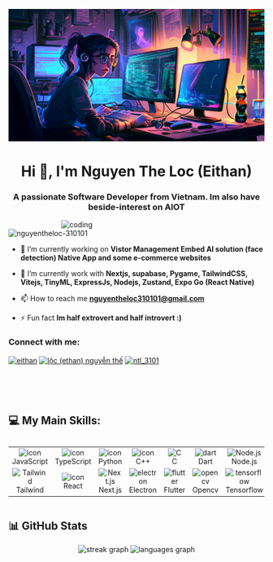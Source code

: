 ![logo](https://github.com/nguyentheloc-310101/Portfolio-Of-Me/blob/main/banner.png)
<h1 align="center">Hi 👋, I'm Nguyen The Loc (Eithan)</h1>
<h3 align="center">A passionate Software Developer from Vietnam. Im also have beside-interest on AIOT</h3>
<img align="right" alt="coding" width="400" src="https://pics.craiyon.com/2023-08-06/11e7b11f5c0d4cfc8877f1f4cc8b387b.webp">
<p align="left"> <img src="https://komarev.com/ghpvc/?username=nguyentheloc-310101&label=Profile%20views&color=0e75b6&style=flat" alt="nguyentheloc-310101" /> </p>




- 🔭 I’m currently working on **Vistor Management Embed AI solution (face detection) Native App and some e-commerce websites**

- 🌱 I’m currently work with **Nextjs, supabase, Pygame, TailwindCSS, Vitejs, TinyML, ExpressJs, Nodejs, Zustand, Expo Go (React Native)**
  
- 📫 How to reach me **nguyentheloc310101@gmail.com**

- ⚡ Fun fact **Im half extrovert and half introvert :)**


<h3 align="left">Connect with me:</h3>
<p align="left">
<a href="https://dev.to/eithan" target="blank"><img align="center" src="https://raw.githubusercontent.com/rahuldkjain/github-profile-readme-generator/master/src/images/icons/Social/devto.svg" alt="eithan" height="30" width="40" /></a>
<a href="https://linkedin.com/in/lộc (ethan) nguyễn thế" target="blank"><img align="center" src="https://raw.githubusercontent.com/rahuldkjain/github-profile-readme-generator/master/src/images/icons/Social/linked-in-alt.svg" alt="lộc (ethan) nguyễn thế" height="30" width="40" /></a>
<a href="https://instagram.com/ntl_3101" target="blank"><img align="center" src="https://raw.githubusercontent.com/rahuldkjain/github-profile-readme-generator/master/src/images/icons/Social/instagram.svg" alt="ntl_3101" height="30" width="40" /></a>
</p>
</br>
</br>
</br>

###


###

## 💻 My Main Skills:
<div style="display: flex; align-items: flex-start; align: center">
<table align="center">
    <tr>
        <td align="center" width="96">
            <img src="https://techstack-generator.vercel.app/js-icon.svg" alt="icon" width="65" height="65" />
            <br>JavaScript
        </td>
        <td align="center" width="96">
            <img src="https://techstack-generator.vercel.app/ts-icon.svg" alt="icon" width="65" height="65" />
            <br>TypeScript
        </td>
      <td align="center" width="96">
            <img src="https://techstack-generator.vercel.app/python-icon.svg" alt="icon" width="65" height="65" />
            <br>Python
        </td>
        <td align="center" width="96">
            <img src="https://techstack-generator.vercel.app/cpp-icon.svg" alt="icon" width="65" height="65" />
            <br>C++
        </td>
        <td align="center" width="96">
            <img src="https://skillicons.dev/icons?i=c" width="48" height="48" alt="C" />
            <br>C
        </td>
       <td align="center" width="96">
            <img src="https://skillicons.dev/icons?i=dart" width="48" height="48" alt="dart" />
            <br>Dart
        </td>
      <td align="center" width="96">
            <img src="https://skillicons.dev/icons?i=nodejs" width="48" height="48" alt="Node.js" />
            <br>Node.js
        </td>
    </tr>
    <tr>
      <td align="center" width="96">
            <img src="https://skillicons.dev/icons?i=tailwind" width="48" height="48" alt="Tailwind" />
            <br>Tailwind
        </td>
        <td align="center" width="96">
            <img src="https://techstack-generator.vercel.app/react-icon.svg" alt="icon" width="65" height="65" />
            <br>React
        </td>
        <td align="center" width="96">
            <img src="https://skillicons.dev/icons?i=nextjs" width="48" height="48" alt="Next.js" />
            <br>Next.js
        </td>
        <td align="center" width="96">
            <img src="https://skillicons.dev/icons?i=electron" width="48" height="48" alt="electron" />
            <br>Electron
        </td>
        <td align="center" width="96">
            <img src="https://skillicons.dev/icons?i=flutter" width="48" height="48" alt="flutter" />
            <br>Flutter
        </td>
        <td align="center" width="96">
            <img src="https://skillicons.dev/icons?i=opencv" width="48" height="48" alt="opencv" />
            <br>Opencv
        </td>
      <td align="center" width="96">
            <img src="https://skillicons.dev/icons?i=tensorflow" width="48" height="48" alt="tensorflow" />
            <br>Tensorflow
        </td>
    </tr>
</table>
<br><br>
</div>

## 📊 GitHub Stats
<div align="center" >
  <img src="https://streak-stats.demolab.com?user=nguyentheloc-eithan&locale=en&mode=daily&theme=dracula&hide_border=false&border_radius=5" height="150" alt="streak graph"  />
  <img src="https://github-readme-stats.vercel.app/api/top-langs?username=nguyentheloc-eithan&locale=en&hide_title=false&hide=html,MDX,css,makefile,Batchfile,handlebars,shell&layout=compact&card_width=320&langs_count=5&theme=dracula&hide_border=false" height="150" alt="languages graph"  />
</div>
